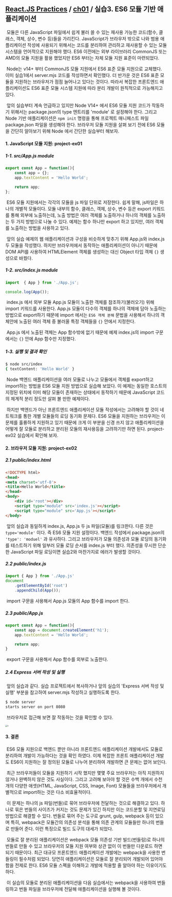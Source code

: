 ## [React.JS Practices](https://github.com/kickscar-javascript/react-practices) / [ch01](hhttps://github.com/kickscar-javascript/react-practices/tree/master/ch01) / 실습3. ES6 모듈 기반 애플리케이션

​	 모듈은 다른 JavaScript 파일에서 쉽게 불러 쓸 수 있는 재사용 가능한 코드(함수, 클래스, 객체, 상수, 변수 등)들을 가리킨다. JavaScript가 브라우저 밖으로 나와 범용 애플리케이션 작성에 사용되기 위해서는 코드를 분리하여 관리하고 재사용할 수 있는 모듈 시스템을 언어적으로 지원해야 했다. ES6 이전에는 외부 라이브러리 CommonJS 또는 AMD의 모듈 지원을 활용 했었지만 ES6 부터는 자체 모듈 지원 표준이 마련되었다.

​	Node는 v14+ 부터 CommonJS 모듈 지원에서 ES6 표준 모듈 지원으로 교체했다. 이미 실습1에서 server.mjs 코드를 작성하면서 확인했다. 더 반가운 것은 ES6 표준 모듈을 지원하는 브라우저가 점점 늘어나고 있다는 것이다. 따라서 복잡한 프론트엔드 애플리케이션도 ES6 표준 모듈 시스템 지원에 따라 분리 개발이 원칙적으로 가능해지고 있다.

​	앞의 실습부터 계속 언급하고 있지만 Node V14+ 에서 ES6 모듈 지원 코드가 작동하기 위해서는 package.json의 type 엔트리를 'module' 로 설정해야 한다. 그리고 Node 기반 애플리케이션은 `npm init` 명령을 통해 프로젝트 매니페스트 파일 package.json 파일을 생성해야 한다. 브라우저 모듈 지원을 살펴 보기 전에  ES6 모듈을 간단히 알아보기 위해 Node 에서 간단한 실습부터 해보자.   

#### 1. JavaScript 모듈 지원: project-ex01

##### 1-1. src/App.js module

```javascript
export const App = function(){
    const app = {};
    app.textContent = 'Hello World';

    return app;
};
```

​	ES6 모듈 지원에서는 각각의 모듈을 js 파일 단위로 저장한다. 쉽게 말해,  js파일은 하나의 개별적 모듈이다. 모듈 내부의 함수, 클래스, 객체, 상수, 변수 등은 export 키워드를 통해 외부에 노출하는데, 노출 방법은 여러 객체를 노출하거나 하나의 객체를 노출하는 두 가지 방법으로 나눌 수 있다. 예제는 함수 하나만 export 하고 있지만, 여러 객체를 노출하는 방법을 사용하고 있다. 

​	앞의 실습 예제의 웹 애플리케이션과 구성을 비슷하게 맞추기 위해 App.js와 index.js 두 모듈을 작성했다. 하지만 브라우저에서 동작하는 애플리케이션이 아니기 때문에 DOM API를 사용하여 HTMLElement 객체를 생성하는 대신 Object 타입 객체 `{}` 생성으로 바꿨다.     

##### 1-2. src/index.js module

```javascript
import  { App } from './App.js';

console.log(App());
```

​	index.js 에서 외부 모듈 App.js 모듈이 노출한 객체를 참조하기(불러오기) 위해 import 키워드를 사용한다. App.js 모듈이 다수의 객체를 하나의 객체에 담아 노출하는 방법으로 export하기 때문에 import 에서는 `ES6 객체 분해` 문법을 사용해서 하나의 객체안에 노출된 여러 객체 중 불러올 특정 객체들을  `{}` 안에서 지정한다.

​	App.js 에서 노출된 객체는 App 함수밖에 없기 때문에 예제 index.js의 import 구문에서는 `{}` 안에 App 함수만 지정했다.

##### 1-3. 실행 및 결과 확인

```bash
$ node src/index
{ textContent: 'Hello World' }
```

​	Node 백엔드 애플리케이션을 여러 모듈로 나누고 모듈에서 객체를 export하고 import하는 방법을 ES6 모듈 지원 방법으로 실습해 보았다. 이 예제는 동일한 호스트의 지정된 위치에 이미 해당 모듈이 존재하는 상태에서 동작하기 때문에 JavaScript 코드의 체계적 분리 정도만 살펴 볼 만한 예제이다.

​	하지만 백엔드가 아닌 프론트엔드 애플리케이션 모듈 작성에서는 고려해야 할 것이 네트워크를 통한 개별 모듈들의 로딩 동기화 문제다. ES6 모듈을 지원하는 브라우저는 이 문제를 훌륭하게 지원하고 있기 때문에 크게 이 부분을 신경 쓰지 않고 애플리케이션을 어떻게 잘 모듈로 분리하고 분리된 모듈의 재사용등을 고려하기만 하면 된다. project-ex02 실습에서 확인해 보자.         

#### 2. 브라우저 모듈 지원: project-ex02

##### 2.1 public/index.html

```html
<!DOCTYPE html>
<head>
<meta charset='utf-8'>
<title>Hello World</title>
</head>
<body>
    <div id='root'></div>
    <script type="module" src='index.js'></script>
    <script type="module" src='App.js'></script>
</body>
```

​	앞의 실습과 동일하게 index.js, App.js 두 js 파일(모듈)를 링크한다. 다른 것은 `type='module'` 이다. 즉 ES6 모듈 지원 설정이다. 백엔드 작성에서 package.json의 `'type': 'moduel'` 과 유사하다. 그리고 브라우저가 모듈 의존성과 모듈 로딩의 동기화를 테스트하기 위해 일부러 모듈 로딩 순서를 index.js 부터 했다. 의존성을 무시한 단순한 JavaScript 파일 로딩이면 실습2와 마찬가지로 에러가 발생할 것이다.

##### 2.2 public/index.js

```JavaScript
import { App } from './App.js'
document
    .getElementById('root')
    .appendChild(App());
```

​	import 구문을 사용해서 App.js 모듈의 App 함수를 import 한다.

##### 2.3 public/App.js

```JavaScript
export const App = function(){
    const app = document.createElement('h1');
    app.textContent = 'Hello World';

    return app;
}
```

​	export 구문을 사용해서 App 함수를 외부로 노출한다.

##### 2.4 Express 서버 작성 및 실행

​	앞의 실습과 같다. 실습 프로젝트에서 복사하거나 앞의 실습의 'Express 서버 작성 및 실행' 부분을 참고하여 server.mjs 작성하고 실행하도록 한다.

```bash
$ node server
starts server on port 8080
```

​	브라우저로 접근해 보면 잘 작동하는 것을 확인할 수 있다.

<img src="http://image.kickscar.me:8080/markdown/react-practices/ch01-0004.png" alt="s" style="zoom:40%;" />

#### 3. 결론

​	ES6 모듈 지원으로 백엔드 뿐만 아니라 프론트엔드 애플리케이션 개발에서도 모듈로 분리하여 개발이 가능하다는 것을 확인 하였다. 이제 복잡한 프론트 애플리케이션 개발도 ES6이 지원하는 잘 정의된 모듈로 나누어 분리하여 개발하면 큰 문제는 없어 보인다.

​	최근 브라우저들이 모듈을 지원하기 시작 했지만 몇몇 주요 브라우저는 아직 지원하지 않거나 완벽하지 않은 것도 사실이다. 그리고 고려해 보아야 할 것은 수백 개에서 수천 개의 다양한 애셋(HTML, JavaScript, CSS, Image, Font) 모듈들을 브라우저에서 개별적으로 import하는 것은 다소 비효율적이다. 

​	이 문제는 하나의 js 파일(번들)로 묶어 브라우저에 전달하는 것으로 해결하고 있다. 하나로 묶은 번들의 사이즈가 커지는 것도 문제가 있긴 하지만 이는 코드분할 및 지연로딩 방법으로 해결할 수 있다. 번들로 묶어 주는 도구로 grunt, gulp, webpack 등이 있으며 특히, webpack은 모듈간의 의존성 분석을 통해 의존 관계의 모듈들만 하나의 번들로 만들어 준다. 이런 특징으로 빌드 도구의 대세가 되었다. 

​	모듈로 잘 분리된 애플리케이션은 webpack 모듈 의존성 기반 빌드(번들링)로 하나의 번들로 만들 수 있고 브라우저의 모듈 지원 여부와 상관 없이 이 번들만 다운로드 하면 되기 때문이다. 최근 대규모 프론트엔드 애플리케이션 개발에는 webpack을 사용한 번들링이 필수처럼 되었다. 당연히 애플리케이션은 모듈로 잘 분리되어 개발되어 있어야 함을 전제로 한다. ES6 모듈 스펙을 이해하고 개발에 적용할 줄 알아야 하는 이유이기도 하다.

​	이 실습의 모듈로 분리된 애플리케이션을 다음 실습에서는 webpack을 사용하여 번들링하고 번들 파일을 브라우저에 전달해 애플리케이션을 실행해 볼 것이다.